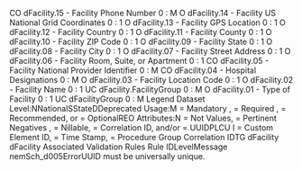 

CO
dFacility.15 - Facility Phone Number
0 : M
O
dFacility.14 - Facility US National Grid Coordinates
0 : 1
O
dFacility.13 - Facility GPS Location
0 : 1
O
dFacility.12 - Facility Country
0 : 1
O
dFacility.11 - Facility County
0 : 1
O
dFacility.10 - Facility ZIP Code
0 : 1
O
dFacility.09 - Facility State
0 : 1
O
dFacility.08 - Facility City
0 : 1
O
dFacility.07 - Facility Street Address
0 : 1
O
dFacility.06 - Facility Room, Suite, or Apartment
0 : 1
CO
dFacility.05 - Facility National Provider Identifier
0 : M
CO
dFacility.04 - Hospital Designations
0 : M
O
dFacility.03 - Facility Location Code
0 : 1
O
dFacility.02 - Facility Name
0 : 1
UC
dFacility.FacilityGroup
0 : M
O
dFacility.01 - Type of Facility
0 : 1
UC
dFacilityGroup
0 : M
Legend
Dataset Level:NNationalSStateDDeprecated
Usage:M = Mandatory ,  = Required ,  = Recommended, or  = OptionalREO
Attributes:N = Not Values,  = Pertinent Negatives ,  = Nillable,  = Correlation ID, and/or  = UUIDPLCU
I = Custom Element ID,  = Time Stamp,  = Procedure Group Correlation IDTG
dFacility
dFacility
Associated Validation Rules
Rule IDLevelMessage
nemSch_d005ErrorUUID must be universally unique.